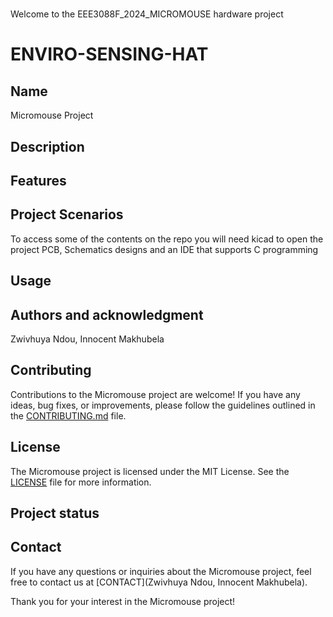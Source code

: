 # 

Welcome to the EEE3088F_2024_MICROMOUSE hardware project

# ENVIRO-SENSING-HAT


## Name
Micromouse Project

## Description



## Features



## Project Scenarios


To access some of the contents on the repo you will need kicad to open the project PCB, Schematics designs and an IDE that supports C programming

## Usage



## Authors and acknowledgment

Zwivhuya Ndou, Innocent Makhubela

## Contributing

Contributions to the Micromouse project are welcome! If you have any ideas, bug fixes, or improvements, please follow the guidelines outlined in the [CONTRIBUTING.md](CONTRIBUTING.md) file.

## License

The Micromouse project is licensed under the MIT License. See the [LICENSE](LICENSE.md) file for more information.

## Project status


## Contact

If you have any questions or inquiries about the Micromouse project, feel free to contact us at [CONTACT](Zwivhuya Ndou, Innocent Makhubela).

Thank you for your interest in the Micromouse project!
